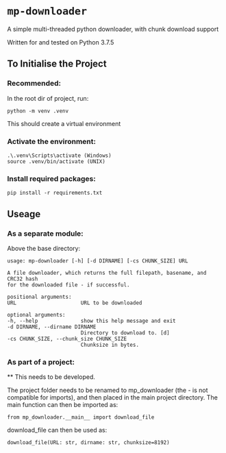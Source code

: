 # `mp-downloader`

A simple multi-threaded python downloader, with chunk download support

Written for and tested on Python 3.7.5

## To Initialise the Project

### Recommended:
In the root dir of project, run:

    python -m venv .venv
This should create a virtual environment

### Activate the environment:
    .\.venv\Scripts\activate (Windows)
    source .venv/bin/activate (UNIX)

### Install required packages:
    pip install -r requirements.txt

## Useage

### As a separate module:
Above the base directory:

    usage: mp-downloader [-h] [-d DIRNAME] [-cs CHUNK_SIZE] URL

    A file downloader, which returns the full filepath, basename, and CRC32 hash
    for the downloaded file - if successful.

    positional arguments:
    URL                     URL to be downloaded

    optional arguments:
    -h, --help              show this help message and exit
    -d DIRNAME, --dirname DIRNAME
                            Directory to download to. [d]
    -cs CHUNK_SIZE, --chunk_size CHUNK_SIZE
                            Chunksize in bytes.

### As part of a project:
 ** This needs to be developed.

The project folder needs to be renamed to mp_downloader (the - is not compatible for imports), and then placed in the main project directory. The main function can then be imported as:

    from mp_downloader.__main__ import download_file

download_file can then be used as:

    download_file(URL: str, dirname: str, chunksize=8192)